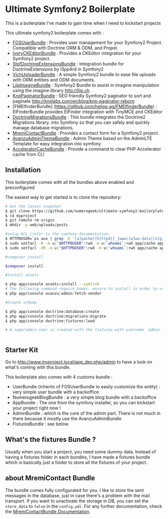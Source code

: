 Ultimate Symfony2 Boilerplate
================

This is a boilerplate I've made to gain time when I need to kickstart projects

This ultimate symfony2 boilerplate comes with :

* [FOSUserBundle](https://github.com/FriendsOfSymfony/FOSUserBundle) : Provides user management for your Symfony2 Project. Compatible with Doctrine ORM & ODM, and Propel.
* [IvoryCKEditorBundle](https://github.com/egeloen/IvoryCKEditorBundle/) : Provides a CKEditor integration for your Symfony2 project.
* [StofDoctrineExtensionsBundle](https://github.com/stof/StofDoctrineExtensionsBundle) : Integration bundle for DoctrineExtensions by l3pp4rd in Symfony2
* [VichUploaderBundle](https://github.com/dustin10/VichUploaderBundle) : A simple Symfony2 bundle to ease file uploads with ORM entities and ODM documents.
* [LiipImagineBundle](https://github.com/liip/LiipImagineBundle) : Symfony2 Bundle to assist in imagine manipulation using the imagine library http://liip.ch
* [KnpPaginatorBundle](https://github.com/KnpLabs/KnpPaginatorBundle) : SEO friendly Symfony2 paginator to sort and paginate http://knplabs.com/en/blog/knp-paginator-reborn
* [FMElfinderBundle] (https://github.com/helios-ag/FMElfinderBundle) : ElFinderBundle provides ElFinder integration with TinyMCE and CKEditor
* [DoctrineMigrationsBundle](https://github.com/doctrine/DoctrineMigrationsBundle) : This bundle integrates the Doctrine2 Migrations library. into Symfony so that you can safely and quickly manage database migrations.
* [MremiContactBundle](https://github.com/mremi/ContactBundle) : Provides a contact form for a Symfony2 project.
* [AvanzuAdminThemeBundle](https://github.com/avanzu/AdminThemeBundle) : Admin Theme based on the AdminLTE Template for easy integration into symfony
* [AcceleratorCacheBundle](https://github.com/Smart-Core/AcceleratorCacheBundle) : Provide a command to clear PHP Accelerator cache from CLI


<!-- -->

## Installation

This boilerplate comes with all the bundles above enabled and preconfigured

The easiest way to get started is to clone the repository:

```bash
# Get the latest snapshot
$ git clone https://github.com/numerogeek/ultimate-symfony2-boilerplate myproject
$ cd myproject
$ git remote rm origin
$ mkdir -p web/uploads/posts

#setup ACL (refer to the symfony documentation.
$ HTTPDUSER=`ps aux | grep -E '[a]pache|[h]ttpd|[_]www|[w]ww-data|[n]ginx' | grep -v root | head -1 | cut -d\  -f1`
$ sudo setfacl -R -m u:"$HTTPDUSER":rwX -m u:`whoami`:rwX app/cache app/logs web/uploads
$ sudo setfacl -dR -m u:"$HTTPDUSER":rwX -m u:`whoami`:rwX app/cache app/logs web/uploads

#composer install

$composer install

#install assets

$ php app/console assets:install --symlink
# The following command require bower. ensure to install in order to use this command
$ php app/console avanzu:admin:fetch-vendor

#Create schema

$ php app/console doctrine:database:create
$ php app/console doctrine:migrations:migrate
$ php app/console doctrine:fixtures:load

# A superadmin user is created with the fixtures with username `admin` and password `admin`



```

## Starter Kit

Go to http://www.myproject.local/app_dev.php/admin to have a look on what's coming with this bundle.

This boilerplate also comes with 4 customs bundle :
* UserBundle (inherits of FOSUserBundle to easily customize the entity) : very simple user bundle with a backoffice
* NumerogeekBlogBundle : a very simple blog bundle with a backoffice
* AppBundle : The one from the symfony installer, so you can kickstart your project right now !
* AdminBundle : which is the core of the admin part. There is not much in there because it mostly use the AvanzuAdminBundle
* FixturesBundle : see below.


## What's the fixtures Bundle ?

Usually when you start a project, you need some dummy data.
Instead of having a fixtures folder in each bundles, I have made a fixtures bundle which is basically just a folder to store all the
fixtures of your project.

## about MremiContact Bundle

The bundle comes fully configurated for you. I like to store the sent messages in the database, just in case there's a problem with the mail transport.
If you want to unactivate the storage in DB, you can set the `store_data` to `false` in the `config.yml`.
For any further documentation, check the [MremiContactBundle Documentation](https://github.com/mremi/ContactBundle).


